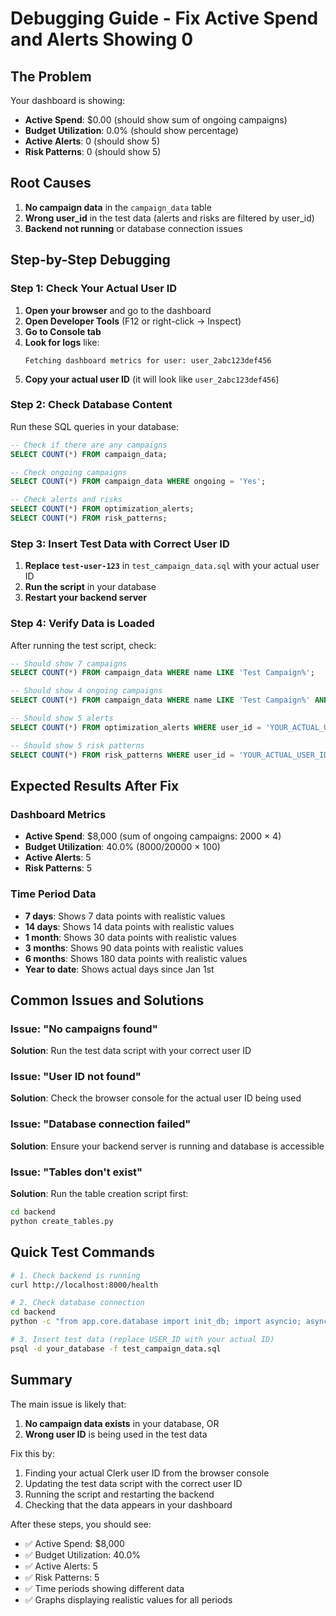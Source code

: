 # Debugging Guide - Fix Active Spend and Alerts Showing 0

## The Problem
Your dashboard is showing:
- **Active Spend**: $0.00 (should show sum of ongoing campaigns)
- **Budget Utilization**: 0.0% (should show percentage)
- **Active Alerts**: 0 (should show 5)
- **Risk Patterns**: 0 (should show 5)

## Root Causes
1. **No campaign data** in the `campaign_data` table
2. **Wrong user_id** in the test data (alerts and risks are filtered by user_id)
3. **Backend not running** or database connection issues

## Step-by-Step Debugging

### Step 1: Check Your Actual User ID
1. **Open your browser** and go to the dashboard
2. **Open Developer Tools** (F12 or right-click → Inspect)
3. **Go to Console tab**
4. **Look for logs** like:
   ```
   Fetching dashboard metrics for user: user_2abc123def456
   ```
5. **Copy your actual user ID** (it will look like `user_2abc123def456`)

### Step 2: Check Database Content
Run these SQL queries in your database:

```sql
-- Check if there are any campaigns
SELECT COUNT(*) FROM campaign_data;

-- Check ongoing campaigns
SELECT COUNT(*) FROM campaign_data WHERE ongoing = 'Yes';

-- Check alerts and risks
SELECT COUNT(*) FROM optimization_alerts;
SELECT COUNT(*) FROM risk_patterns;
```

### Step 3: Insert Test Data with Correct User ID
1. **Replace `test-user-123`** in `test_campaign_data.sql` with your actual user ID
2. **Run the script** in your database
3. **Restart your backend server**

### Step 4: Verify Data is Loaded
After running the test script, check:

```sql
-- Should show 7 campaigns
SELECT COUNT(*) FROM campaign_data WHERE name LIKE 'Test Campaign%';

-- Should show 4 ongoing campaigns
SELECT COUNT(*) FROM campaign_data WHERE name LIKE 'Test Campaign%' AND ongoing = 'Yes';

-- Should show 5 alerts
SELECT COUNT(*) FROM optimization_alerts WHERE user_id = 'YOUR_ACTUAL_USER_ID';

-- Should show 5 risk patterns
SELECT COUNT(*) FROM risk_patterns WHERE user_id = 'YOUR_ACTUAL_USER_ID';
```

## Expected Results After Fix

### Dashboard Metrics
- **Active Spend**: $8,000 (sum of ongoing campaigns: 2000 × 4)
- **Budget Utilization**: 40.0% (8000/20000 × 100)
- **Active Alerts**: 5
- **Risk Patterns**: 5

### Time Period Data
- **7 days**: Shows 7 data points with realistic values
- **14 days**: Shows 14 data points with realistic values
- **1 month**: Shows 30 data points with realistic values
- **3 months**: Shows 90 data points with realistic values
- **6 months**: Shows 180 data points with realistic values
- **Year to date**: Shows actual days since Jan 1st

## Common Issues and Solutions

### Issue: "No campaigns found"
**Solution**: Run the test data script with your correct user ID

### Issue: "User ID not found"
**Solution**: Check the browser console for the actual user ID being used

### Issue: "Database connection failed"
**Solution**: Ensure your backend server is running and database is accessible

### Issue: "Tables don't exist"
**Solution**: Run the table creation script first:
```bash
cd backend
python create_tables.py
```

## Quick Test Commands

```bash
# 1. Check backend is running
curl http://localhost:8000/health

# 2. Check database connection
cd backend
python -c "from app.core.database import init_db; import asyncio; asyncio.run(init_db())"

# 3. Insert test data (replace USER_ID with your actual ID)
psql -d your_database -f test_campaign_data.sql
```

## Summary
The main issue is likely that:
1. **No campaign data exists** in your database, OR
2. **Wrong user ID** is being used in the test data

Fix this by:
1. Finding your actual Clerk user ID from the browser console
2. Updating the test data script with the correct user ID
3. Running the script and restarting the backend
4. Checking that the data appears in your dashboard

After these steps, you should see:
- ✅ Active Spend: $8,000
- ✅ Budget Utilization: 40.0%
- ✅ Active Alerts: 5
- ✅ Risk Patterns: 5
- ✅ Time periods showing different data
- ✅ Graphs displaying realistic values for all periods
